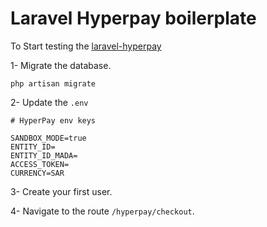 # Laravel Hyperpay boilerplate

To Start testing the [laravel-hyperpay](https://github.com/devinweb/laravel-hyperpay)

1- Migrate the database.

```shell
php artisan migrate
```

2- Update the `.env`

```shell
# HyperPay env keys

SANDBOX_MODE=true
ENTITY_ID=
ENTITY_ID_MADA=
ACCESS_TOKEN=
CURRENCY=SAR
```

3- Create your first user.

4- Navigate to the route `/hyperpay/checkout`.
